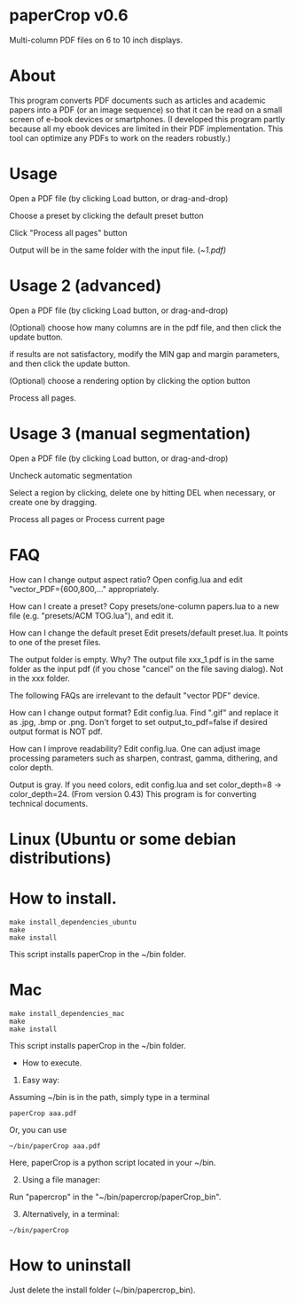 # paperCrop v0.6

Multi-column PDF files on 6 to 10 inch displays.

About
=
This program converts PDF documents such as articles and academic papers into a PDF (or an image sequence) so that it can be read on a small screen of e-book devices or smartphones.
(I developed this program partly because all my ebook devices are limited in their PDF implementation. This tool can optimize any PDFs to work on the readers robustly.)

Usage
=
Open a PDF file (by clicking Load button, or drag-and-drop)

Choose a preset by clicking the default preset button

Click "Process all pages" button

Output will be in the same folder with the input file. (~_1.pdf)_

Usage 2 (advanced)
=
Open a PDF file (by clicking Load button, or drag-and-drop)

(Optional) choose how many columns are in the pdf file, and then click the update button.

if results are not satisfactory, modify the MIN gap and margin parameters, and then click the update button.

(Optional) choose a rendering option by clicking the option button

Process all pages.

Usage 3 (manual segmentation)
=
Open a PDF file (by clicking Load button, or drag-and-drop)

Uncheck automatic segmentation

Select a region by clicking, delete one by hitting DEL when necessary, or create one by dragging.

Process all pages or Process current page

FAQ
=
How can I change output aspect ratio?
  Open config.lua and edit "vector_PDF={600,800,..." appropriately.

How can I create a preset?
  Copy presets/one-column papers.lua to a new file (e.g. "presets/ACM TOG.lua"), and edit it.

How can I change the default preset
  Edit presets/default preset.lua. It points to one of the preset files.

The output folder is empty. Why?
  The output file xxx_1.pdf is in the same folder as the input pdf (if you chose "cancel" on the file saving dialog). Not in the xxx folder.


The following FAQs are irrelevant to the default "vector PDF" device.

How can I change output format?
  Edit config.lua. Find ".gif" and replace it as .jpg, .bmp or .png. Don't forget to set output_to_pdf=false if desired output format is NOT pdf.

How can I improve readability?
  Edit config.lua. One can adjust image processing parameters such as sharpen, contrast, gamma, dithering, and color depth.

Output is gray. 
  If you need colors, edit config.lua and set color_depth=8 -> color_depth=24. (From version 0.43)
This program is for converting technical documents.



Linux (Ubuntu or some debian distributions) 
=

# How to install.

```
make install_dependencies_ubuntu
make
make install
```

This script installs paperCrop in the ~/bin folder. 

Mac 
=
```
make install_dependencies_mac
make
make install
```

This script installs paperCrop in the ~/bin folder. 


* How to execute.

1. Easy way:

Assuming ~/bin is in the path, simply type in a terminal
```
paperCrop aaa.pdf
```
Or, you can use
```
~/bin/paperCrop aaa.pdf
```
Here, paperCrop is a python script located in your ~/bin.

2. Using a file manager:

Run "papercrop" in the "~/bin/papercrop/paperCrop_bin".

3. Alternatively, in a terminal:
```
~/bin/paperCrop
```


How to uninstall
=
Just delete the install folder (~/bin/papercrop_bin).
